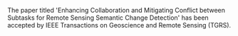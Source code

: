 The paper titled 'Enhancing Collaboration and Mitigating Conflict between Subtasks for Remote Sensing Semantic Change Detection' has been accepted by IEEE Transactions on Geoscience and Remote Sensing (TGRS).
